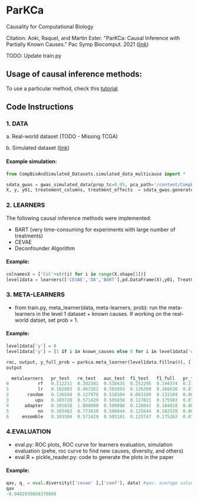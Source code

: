 # ParKCa

Causality for Computational Biology

Citation:
Aoki, Raquel, and Martin Ester. "ParKCa: Causal Inference with Partially Known Causes." Pac Symp Biocomput. 2021 ([link](https://arxiv.org/abs/2003.07952))

TODO: Update train.py

## Usage of causal inference methods: 
To use a particular method, check this [tutorial](https://github.com/raquelaoki/ParKCa/blob/new_structure/CausalInferenceMethods.md).


## Code Instructions 

### 1. DATA 

a. Real-world dataset (TODO - Missing TCGA)

b. Simulated dataset ([link](https://github.com/raquelaoki/CompBioAndSimulated_Datasets))

#### Example simulation: 
```python
from CompBioAndSimulated_Datasets.simulated_data_multicause import *

sdata_gwas = gwas_simulated_data(prop_tc=0.05, pca_path='/content/CompBioAndSimulated_Datasets/data/tgp_pca2.txt')
X, y, y01, treatement_columns, treatment_effects  = sdata_gwas.generate_samples()
```


### 2. LEARNERS

The following causal inference methods were implemented:
- BART (very time-consuming for experiments with large number of treatments)
- CEVAE
- Deconfounder Algorithm

#### Example: 
```python
colnamesX = ['Col'+str(i) for i in range(X.shape[1])]
level1data = learners(['CEVAE','DA','BART'],pd.DataFrame(X),y01, TreatCols = None, colnamesX=colnamesX)
```

### 3. META-LEARNERS
- from train.py, meta_learner(data, meta-learners, prob): run the meta-learners in the level 1 dataset + known causes. 
If working on the real-world datset, set prob = 1.

#### Example: 
```python
level1data['y'] = 0
level1data['y'] = [1 if i in known_causes else 0 for i in level1data['causes'].values]

roc, output, y_full_prob = parkca.meta_learner(level1data.fillna(0), ['lr','nn','upu','rf'],'y')
output 

  metalearners   pr_test   re_test   auc_test  f1_test   f1_full   pr_full   re_full
0           rf   0.112211  0.202381  0.510435  0.252295  0.144374  0.173531  0.461988   
1           lr   0.102883  0.467262  0.502693  0.126300  0.168636  0.072530  0.488304  
2       random   0.136508  0.127976  0.518104  0.063189  0.132104  0.063516  0.062865 
3          upu   0.103728  0.571429  0.505856  0.127821  0.175583  0.071643  0.592105 
4      adapter   0.101818  1.000000  0.500000  0.128042  0.184818  0.068400  1.000000 
5           nn   0.103462  0.773810  0.506844  0.125644  0.182520  0.068434  0.766082   
6     ensemble   0.103504  0.571429  0.505181  0.125747  0.175262  0.070447  0.584795  
```

### 4.EVALUATION 
- eval.py: ROC plots, ROC curve for learners evaluation, simulation evaluation (pehe, roc curve to find new causes, diversity, and others)
- eval.R + pickle_reader.py: code to generate the plots in the paper 

#### Example:
```python
qav, q_ = eval.diversity(['cevae' ],['coef'], data) #qav: average value, q_: array with the pairwise diversity
qav
-0.0482939868370808
```
